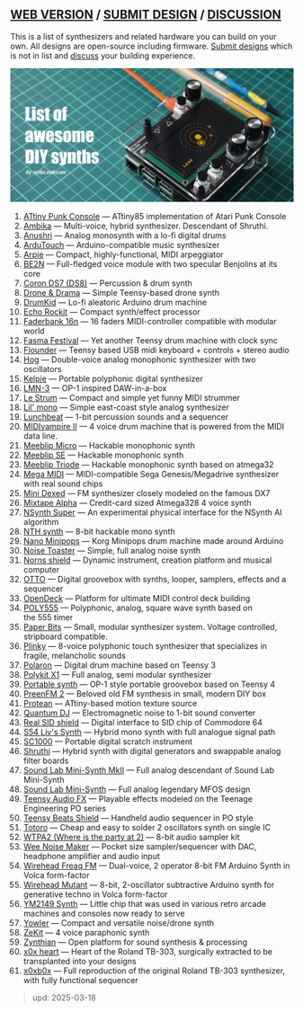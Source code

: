 ## [WEB VERSION](https://diy-synths.snnkv.com/)  /  [SUBMIT DESIGN](https://diy-synths.snnkv.com/submit)  /  [DISCUSSION](https://github.com/Atarity/diy-synths/discussions)

This is a list of synthesizers and related hardware you can build
on your own. All designs are open-source including firmware.
[Submit designs](https://diy-synths.snnkv.com/submit) which is not
in list and [discuss](https://github.com/Atarity/diy-synths/discussions)
your building experience.

![DIY-synths-title](/pics/meta/repo-title.jpg)

1. [ATtiny Punk Console](https://github.com/noisio/ATtiny-Punk-Console) — ATtiny85 implementation of Atari Punk Console
1. [Ambika](https://mutable-instruments.net/archive/) — Multi-voice, hybrid synthesizer. Descendant of Shruthi.
1. [Anushri](https://mutable-instruments.net/archive/) — Analog monosynth with a lo-fi digital drums
1. [ArduTouch](https://github.com/maltman23/ArduTouch/tree/master) — Arduino-compatible music synthesizer
1. [Arpie](https://six4pix.com/product/arpie/) — Compact, highly-functional, MIDI arpeggiator
1. [BE2N](https://www.jolinlab.com/be2n/) — Full-fledged voice module with two specular Benjolins at its core
1. [Coron DS7 (DS8)](http://m.bareille.free.fr/ds7clone/ds8.htm) — Percussion & drum synth
1. [Drone & Drama](https://github.com/bjc01/D-D_Teensy) — Simple Teensy-based drone synth
1. [DrumKid](https://github.com/mattybrad/drumkid) — Lo-fi aleatoric Arduino drum machine
1. [Echo Rockit](https://musicfromouterspace.com/index.php?CATPARTNO=PCBMFECHONONE01&PROJARG=ECHOROCKIT%2FECHOROCKIT.php&MAINTAB=SYNTHDIY&SONGID=NONE&VPW=1331&VPH=1233) — Compact synth/effect processor
1. [Faderbank 16n](https://github.com/16n-faderbank/16n) — 16 faders MIDI-controller compatible with modular world
1. [Fasma Festival](https://github.com/ghztomash/fasma_drum) — Yet another Teensy drum machine with clock sync
1. [Flounder](https://github.com/MattKuebrich/flounder) — Teensy based USB midi keyboard + controls + stereo audio
1. [Hog](https://github.com/shmoergh/hog/tree/main?tab=readme-ov-file) — Double-voice analog monophonic synthesizer with two oscillators
1. [Kelpie](https://github.com/friedpies/kelpie-pocket-synth) — Portable polyphonic digital synthesizer
1. [LMN-3](https://github.com/FundamentalFrequency) — OP-1 inspired DAW-in-a-box
1. [Le Strum](https://github.com/hotchk155/Voici-Le-Strum) — Compact and simple yet funny MIDI strummer
1. [Lil' mono](https://github.com/diysynth/STANDALONE-DEVICES/tree/main/LIL'-MONO-SYNTH) — Simple east-coast style analog synthesizer
1. [Lunchbeat](https://github.com/buranelectrix/lunchbeat-PCB) — 1-bit percussion sounds and a sequencer
1. [MIDIvampire II](http://www.openmusiclabs.com/projects/midivamp2/index.html) — 4 voice drum machine that is powered from the MIDI data line.
1. [Meeblip Micro](https://github.com/MeeBlip/meeblip-circuits) — Hackable monophonic synth
1. [Meeblip SE](https://github.com/MeeBlip/meeblip-circuits) — Hackable monophonic synth
1. [Meeblip Triode](https://github.com/MeeBlip/meeblip-triode) — Hackable monophonic synth based on atmega32
1. [Mega MIDI](https://github.com/AidanHockey5/MegaMIDI) — MIDI-compatible Sega Genesis/Megadrive synthesizer with real sound chips
1. [Mini Dexed](https://github.com/probonopd/MiniDexed) — FM synthesizer closely modeled on the famous DX7
1. [Mixtape Alpha](http://wiki.openmusiclabs.com/wiki/MixtapeAlpha) — Credit-card sized Atmega328 4 voice synth
1. [NSynth Super](https://github.com/googlecreativelab/open-nsynth-super) — An experimental physical interface for the NSynth AI algorithm
1. [NTH synth](https://github.com/NTHSynth/NTH_DSP) — 8-bit hackable mono synth
1. [Nano Minipops](https://github.com/NANOmodules/NANO-Minipops) — Korg Minipops drum machine made around Arduino
1. [Noise Toaster](https://musicfromouterspace.com/index.php?CATPARTNO=PCBMFNTSTNONE01&PROJARG=NOISETOASTER/NOISETOASTER.php&MAINTAB=SYNTHDIY&SONGID=NONE&VPW=1331&VPH=1233) — Simple, full analog noise synth
1. [Norns shield](https://github.com/monome/norns-shield) — Dynamic instrument, creation platform and musical computer 
1. [OTTO](https://github.com/bitfieldaudio/OTTO) — Digital groovebox with synths, looper, samplers, effects and a sequencer
1. [OpenDeck](https://github.com/shanteacontrols/OpenDeck) — Platform for ultimate MIDI control deck building
1. [POLY555](https://github.com/oskitone/poly555) — Polyphonic, analog, square wave synth based on the 555 timer
1. [Paper Bits](https://paperpcb.dernulleffekt.de/doku.php?id=paper_bits:paper_bits_main) — Small, modular synthesizer system. Voltage controlled, stripboard compatible.
1. [Plinky](https://github.com/plinkysynth/plinky_public/tree/main) — 8-voice polyphonic touch synthesizer that specializes in fragile, melancholic sounds
1. [Polaron](https://github.com/zueblin/Polaron) — Digital drum machine based on Teensy 3
1. [Polykit X1](https://github.com/polykit/polykit-x-monosynth) — Full analog, semi modular synthesizer
1. [Portable synth](https://github.com/prajwal1121/Portable-Synth) — OP-1 style portable groovebox based on Teensy 4
1. [PreenFM 2](https://github.com/Ixox/preenfm2) — Beloved old FM synthesis in small, modern DIY box
1. [Protean](https://github.com/pangrus/Protean/tree/master) — ATtiny-based motion texture source
1. [Quantum DJ](https://warmplace.ru/hard/qdj/?fbclid=IwAR3kJHlGsxXUGChfXL_qjapHxT5TMV6Du6AfpE0VJ6x5OJzYAFS-qSvjPYk) — Electromagnetic noise to 1-bit sound converter
1. [Real SID shield](https://github.com/emceha/RealSIDShield) — Digital interface to SID chip of Commodore 64
1. [S54 Liv's Synth](https://github.com/SloBloLabs/LivSynth/tree/main) — Hybrid mono synth with full analogue signal path
1. [SC1000](https://github.com/rasteri/SC1000/tree/master) — Portable digital scratch instrument
1. [Shruthi](https://mutable-instruments.net/archive/shruthi/build/) — Hybrid synth with digital generators and swappable analog filter boards
1. [Sound Lab Mini-Synth MkII](https://musicfromouterspace.com/index.php?CATPARTNO=SLMSMARKIIPCB&PROJARG=SOUNDLABMINIMARKII/page1.php&MAINTAB=SYNTHDIY&SONGID=NONE&VPW=1071&VPH=1229) — Full analog descendant of Sound Lab Mini-Synth
1. [Sound Lab Mini-Synth](https://musicfromouterspace.com/index.php?CATPARTNO=PCBMFSLMS&PROJARG=SOUNDLABMINISYNTH/page1.html&MAINTAB=SYNTHDIY&SONGID=NONE&VPW=1071&VPH=1229) — Full analog legendary MFOS design
1. [Teensy Audio FX](https://github.com/mattvenn/teensy-audio-fx) — Playable effects modeled on the Teenage Engineering PO series
1. [Teensy Beats Shield](https://github.com/trailhead/teensy-beats) — Handheld audio sequencer in PO style
1. [Totoro](https://github.com/Atarity/totoro-synth) — Cheap and easy to solder 2 oscillators synth on single IC
1. [WTPA2 (Where is the party at 2)](http://blog.narrat1ve.com/wtpa2/) — 8-bit audio sampler kit
1. [Wee Noise Maker](https://hackaday.io/project/19326-wee-noise-maker) — Pocket size sampler/sequencer with DAC, headphone amplifier and audio input
1. [Wirehead Freaq FM](https://github.com/Meebleeps/MeeBleeps-Freaq-FM-Synth) — Dual-voice, 2 operator 8-bit FM Arduino Synth in Volca form-factor
1. [Wirehead Mutant](https://github.com/Meebleeps/MeeBleeps-Mutant-Synth) — 8-bit, 2-oscillator subtractive Arduino synth for generative techno in Volca form-factor
1. [YM2149 Synth](https://github.com/trash80/Ym2149Synth) — Little chip that was used in various retro arcade machines and consoles now ready to serve
1. [Yowler](https://github.com/cfoge/the_Yowler) — Compact and versatile noise/drone synth
1. [ZeKit](https://github.com/Marzac/zekit) — 4 voice paraphonic synth
1. [Zynthian](https://zynthian.org/) — Open platform for sound synthesis & processing
1. [x0x heart](http://www.openmusiclabs.com/projects/x0x-heart/) — Heart of the Roland TB-303, surgically extracted to be transplanted into your designs
1. [x0xb0x](https://www.ladyada.net/make/x0xb0x/index.html) — Full reproduction of the original Roland TB-303 synthesizer, with fully functional sequencer

> upd: 2025-03-18
